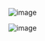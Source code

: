![image](https://user-images.githubusercontent.com/90178882/160716665-111e37d8-c547-4b92-b00b-afc97378db02.png)

![image](https://user-images.githubusercontent.com/90178882/160716616-925993d0-9488-4b60-a220-f78697ae6bf4.png)
